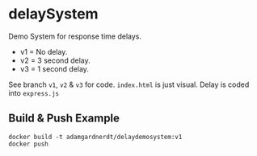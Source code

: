 # delaySystem
Demo System for response time delays.

- v1 = No delay.
- v2 = 3 second delay.
- v3 = 1 second delay.

See branch `v1`, `v2` & `v3` for code.
`index.html` is just visual. Delay is coded into `express.js`

## Build & Push Example
```
docker build -t adamgardnerdt/delaydemosystem:v1
docker push
```
